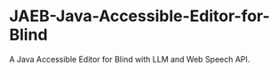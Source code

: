 # JAEB-Java-Accessible-Editor-for-Blind
A Java Accessible Editor for Blind with LLM and Web Speech API.
